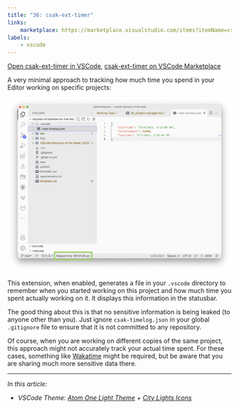 ```yaml
---
title: "36: csak-ext-timer"
links:
    marketplace: https://marketplace.visualstudio.com/items?itemName=csakaszamok.csak-ext-timer
labels:
    - vscode
---
```


[Open csak-ext-timer in VSCode](vscode:extension/csakaszamok.csak-ext-timer), [csak-ext-timer on VSCode Marketplace](https://marketplace.visualstudio.com/items?itemName=csakaszamok.csak-ext-timer)

A very minimal approach to tracking how much time you spend in your Editor working on specific projects:

![elapsed time displayed in statusbar](36_csak-ext-timer.png)

This extension, when enabled, generates a file in your `.vscode` directory to remember when you started working on this project and how much time you spent actually working on it. It displays this information in the statusbar.

The good thing about this is that no sensitive information is being leaked (to anyone other than you). Just ignore `csak-timelog.json` in your global `.gitignore` file to ensure that it is not committed to any repository.

Of course, when you are working on different copies of the same project, this approach might not accurately track your actual time spent. For these cases, something like [Wakatime] might be required, but be aware that you are sharing much more sensitive data there.

[wakatime]: https://wakatime.com/
<!-- Configuration options, recommended configuration, etc. -->

---

*In this article:*

- *VSCode Theme: [Atom One Light Theme](https://marketplace.visualstudio.com/items?itemName=akamud.vscode-theme-onelight) + [City Lights Icons](https://marketplace.visualstudio.com/items?itemName=yummygum.city-lights-icon-vsc)*

<!-- references -->

[macos]: ../../img/apple.svg
[win]: ../../img/win.svg
